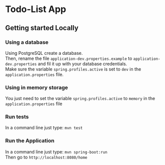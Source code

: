 # Todo-List App

## Getting started Locally

### Using a database
Using PostgreSQL create a database.  
Then, rename the file `application-dev.properties.example` to  `application-dev.properties` and
fil it up with your database credentials.  
Make sure the variable `spring.profiles.active` is set to `dev` in the `application.properties` file.  

### Using in memory storage
You just need to set the variable `spring.profiles.active` to `memory` in the `application.properties` file

### Run tests
In a command line just type: `mvn test`

### Run the Application
In a command line just type: `mvn spring-boot:run`  
Then go to `http://localhost:8080/home`  